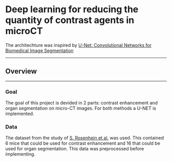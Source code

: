 # Deep learning for reducing the quantity of contrast agents in microCT

The architechture was inspired by [U-Net: Convolutional Networks for Biomedical Image Segmentation](https://lmb.informatik.uni-freiburg.de/people/ronneber/u-net/)

***

## Overview

---
### Goal

The goal of this project is devided in 2 parts: contrast enhancement and organ segmentation on micro-CT images. For both methods a U-NET is implemented.

### Data

The dataset from the study of [S. Rosenhein et al.](https://www.nature.com/articles/sdata2018294) was used. This contained 6 mice that could be used for contrast enhancement and 16 that could be used for organ segmentation. This data was preprocessed before implementing.


